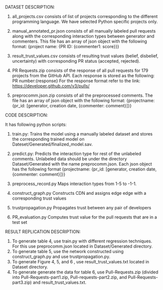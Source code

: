 DATASET DESCRIPTION:
1. all_projects.csv consists of list of projects corresponding to the different programming language. We have selected Python specific projects only.

2. manual_annotated_pr.json consists of all manually labeled pull requests along with the corresponding interaction types between generator and commenters. This file has an array of json object with the following format:
{project name: {PR ID: {commenter1: score}}}

3. result_trust_values.csv consists of resulting trust values (belief, disbelief, uncertainty) with corresponding PR status (accepted, rejected).

4. PR Requests.zip consists of the response of all pull requests for 179 projects from the GitHub API. Each response is stored as the following:
      PR number:{response}
For the response format refer to the link: https://developer.github.com/v3/pulls/

5. preprocomm.json.zip consists of all the preprocessed comments. The file has an array of json object with the following format:
{projectname: {pr_id: [generator, creation date, {commenter: comment}]}}

CODE DESCRIPTION:

   It has following python scripts:
1. train.py:
    Trains the model using a manually labeled dataset and stores the corresponding trained model on             Dateset/Generated/finalized_model.sav.

2. predict.py:
   Predicts the interaction type for rest of the unlabeled comments. Unlabeled data should be under the directory        Dataset/Generated with the name preprocomm.json. Each json object has the following format
   {projectname: {pr_id: [generator, creation date, {commenter: comment}]}}

3. preprocess_record.py
   Maps interaction types from 1-5 to -1-1.

4. construct_graph.py
   Constructs CDN and assigns edge edge with a corresponding trust values
   
5. trustpropagation.py
    Propagates trust between any pair of developers
    
6. PR_evaluation.py
   Computes trust value for the pull requests that are in a test set
 
RESULT REPLICATION DESCRIPTION:
1. To generate table 4, use train.py with different regression techniques. For this use preprocomm.json located in Dataset/Generated directory.
2. To generate table 5, use the network constructed using construct_graph.py and use trustpropagation.py. 
3. To generate Figure 4, 5, and 6 , use result_trust_values.txt located in Dataset directory.
4. To generate generate the data for table 6, use Pull-Requests.zip (divided into Pull-Requests-part1.zip, Pull-requests-part2.zip, and Pull-Requests-part3.zip)  and result_trust_values.txt. 
   
